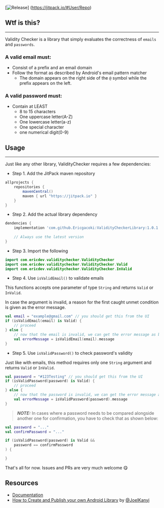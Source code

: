 [![Release](https://jitpack.io/v/User/Repo.svg)]
(https://jitpack.io/#User/Repo)

## Wtf is this?
---

Validity Checker is a library that simply evaluates the correctness of `emails` and `passwords`.

### A valid email must:

- Consist of a prefix and an email domain
- Follow the format as described by Android's email pattern matcher
    - The domain appears on the right side of the `@` symbol while the prefix appears on the left.

### A valid password must:

- Contain at LEAST
    - 8 to 15 characters
    - One uppercase letter(A-Z)
    - One lowercase letter(a-z)
    - One special character
    - one numerical digit(0-9)

## Usage
---

Just like any other library, ValidityChecker requires a few dependencies:

- Step 1. Add the JitPack maven repository

```gradle
allprojects {
    repositories {
        mavenCentral()
        maven { url "https://jitpack.io" }
    }
}
```

- Step 2. Add the actual library dependency

```gradle
dendencies {
	implementation 'com.github.Ericgacoki:ValidityCheckerLibrary:1.0.1'
	
	// Always use the latest version
}
```

- Step 3. Import the following

```kotlin
import com.ericdev.validitychecker.ValidityChecker
import com.ericdev.validitychecker.ValidityChecker.Valid
import com.ericdev.validitychecker.ValidityChecker.InValid
```

- Step 4. Use `isValidEmail()` to validate emails

This functions accepts one parameter of type `String` and returns `Valid` or `InValid`.

In case the argument is invalid, a reason for the first caught unmet condition is given as the error
message.

```kotlin
val email = "example@gmail.com" // you should get this from the UI
if (isValidEmail(email) is Valid) {
    // proceed
} else {
    // now that the email is invalid, we can get the error message as below
    val errorMessage = isValidEmail(email).message
}
```

- Step 5. Use `isValidPassword()` to check password's validity

Just like with emails, this method requires only one `String` argument and returns `Valid`
or `InValid`.

```kotlin
val password = "#123Testing" // you should get this from the UI
if (isValidPassword(password) is Valid) {
    // proceed
} else {
    // now that the password is invalid, we can get the error message as below
    val errorMessage = isValidPassword(password).message
}
```

> **_NOTE:_** In cases where a password needs to be compared alongside another one for confirmation, you have to check that as shown below:

```kotlin
val password = "..."
val confirmPassword = "..."

if (isValidPassword(password) is Valid &&
    password == confirmPassword
) {

}
```

That's all for now. Issues and PRs are very much welcome 😋

Resources
---

- [Documentation](https://jitpack.io/)
- [How to Create and Publish your own Android Library](https://www.section.io/engineering-education/how-to-create-and-publish-your-own-android-library/)
  by [@JoelKanyi](https://github.com/JoelKanyi)